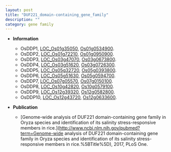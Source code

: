 ```yaml
---
layout: post
title: "DUF221_domain-containing_gene_family"
description: ""
category: gene family
---
```


* **Information**  
    + OsDDP1, [LOC_Os01g35050](http://rice.plantbiology.msu.edu/cgi-bin/ORF_infopage.cgi?orf=LOC_Os01g35050), [Os01g0534900](http://rapdb.dna.affrc.go.jp/viewer/gbrowse_details/irgsp1?name=Os01g0534900).
    + OsDDP2, [LOC_Os01g72210](http://rice.plantbiology.msu.edu/cgi-bin/ORF_infopage.cgi?orf=LOC_Os01g72210), [Os01g0950900](http://rapdb.dna.affrc.go.jp/viewer/gbrowse_details/irgsp1?name=Os01g0950900).
    + OsDDP3, [LOC_Os03g47070](http://rice.plantbiology.msu.edu/cgi-bin/ORF_infopage.cgi?orf=LOC_Os03g47070), [Os03g0673800](http://rapdb.dna.affrc.go.jp/viewer/gbrowse_details/irgsp1?name=Os03g0673800).
    + OsDDP4, [LOC_Os03g51620](http://rice.plantbiology.msu.edu/cgi-bin/ORF_infopage.cgi?orf=LOC_Os03g51620), [Os03g0726300](http://rapdb.dna.affrc.go.jp/viewer/gbrowse_details/irgsp1?name=Os03g0726300).
    + OsDDP5, [LOC_Os05g32720](http://rice.plantbiology.msu.edu/cgi-bin/ORF_infopage.cgi?orf=LOC_Os05g32720), [Os05g0393800](http://rapdb.dna.affrc.go.jp/viewer/gbrowse_details/irgsp1?name=Os05g0393800).
    + OsDDP6, [LOC_Os05g51630](http://rice.plantbiology.msu.edu/cgi-bin/ORF_infopage.cgi?orf=LOC_Os05g51630), [Os05g0594700](http://rapdb.dna.affrc.go.jp/viewer/gbrowse_details/irgsp1?name=Os05g0594700).
    + OsDDP7, [LOC_Os07g05570](http://rice.plantbiology.msu.edu/cgi-bin/ORF_infopage.cgi?orf=LOC_Os07g05570), [Os07g0150100](http://rapdb.dna.affrc.go.jp/viewer/gbrowse_details/irgsp1?name=Os07g0150100).
    + OsDDP8, [LOC_Os10g42820](http://rice.plantbiology.msu.edu/cgi-bin/ORF_infopage.cgi?orf=LOC_Os10g42820), [Os10g0579100](http://rapdb.dna.affrc.go.jp/viewer/gbrowse_details/irgsp1?name=Os10g0579100).
    + OsDDP9, [LOC_Os12g39320](http://rice.plantbiology.msu.edu/cgi-bin/ORF_infopage.cgi?orf=LOC_Os12g39320), [Os12g0582800](http://rapdb.dna.affrc.go.jp/viewer/gbrowse_details/irgsp1?name=Os12g0582800).
    + OsDDP10, [LOC_Os12g43720](http://rice.plantbiology.msu.edu/cgi-bin/ORF_infopage.cgi?orf=LOC_Os12g43720), [Os12g0633600](http://rapdb.dna.affrc.go.jp/viewer/gbrowse_details/irgsp1?name=Os12g0633600).

* **Publication**  
    + [Genome-wide analysis of DUF221 domain-containing gene family in Oryza species and identification of its salinity stress-responsive members in rice.](http://www.ncbi.nlm.nih.gov/pubmed?term=Genome-wide analysis of DUF221 domain-containing gene family in Oryza species and identification of its salinity stress-responsive members in rice.%5BTitle%5D), 2017, PLoS One.


